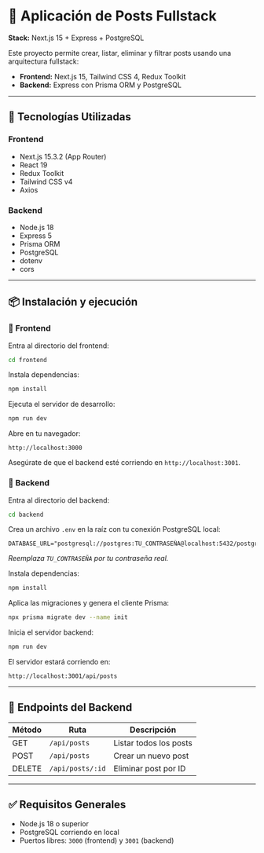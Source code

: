 # 📌 Aplicación de Posts Fullstack

**Stack:** Next.js 15 + Express + PostgreSQL

Este proyecto permite crear, listar, eliminar y filtrar posts usando una arquitectura fullstack:
- **Frontend:** Next.js 15, Tailwind CSS 4, Redux Toolkit
- **Backend:** Express con Prisma ORM y PostgreSQL

---

## 🧰 Tecnologías Utilizadas

### Frontend

- Next.js 15.3.2 (App Router)
- React 19
- Redux Toolkit
- Tailwind CSS v4
- Axios

### Backend

- Node.js 18
- Express 5
- Prisma ORM
- PostgreSQL
- dotenv
- cors

---

## 📦 Instalación y ejecución

### 🔹 Frontend

Entra al directorio del frontend:

```bash
cd frontend
```

Instala dependencias:

```bash
npm install
```

Ejecuta el servidor de desarrollo:

```bash
npm run dev
```

Abre en tu navegador:

```
http://localhost:3000
```

Asegúrate de que el backend esté corriendo en `http://localhost:3001`.

### 🔹 Backend

Entra al directorio del backend:

```bash
cd backend
```

Crea un archivo `.env` en la raíz con tu conexión PostgreSQL local:

```env
DATABASE_URL="postgresql://postgres:TU_CONTRASEÑA@localhost:5432/postgres"
```

_Reemplaza `TU_CONTRASEÑA` por tu contraseña real._

Instala dependencias:

```bash
npm install
```

Aplica las migraciones y genera el cliente Prisma:

```bash
npx prisma migrate dev --name init
```

Inicia el servidor backend:

```bash
npm run dev
```

El servidor estará corriendo en:

```
http://localhost:3001/api/posts
```

---

## 🧪 Endpoints del Backend

| Método | Ruta            | Descripción             |
|--------|-----------------|-------------------------|
| GET    | `/api/posts`    | Listar todos los posts  |
| POST   | `/api/posts`    | Crear un nuevo post     |
| DELETE | `/api/posts/:id`| Eliminar post por ID    |

---

## ✅ Requisitos Generales

- Node.js 18 o superior
- PostgreSQL corriendo en local
- Puertos libres: `3000` (frontend) y `3001` (backend)
